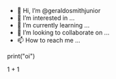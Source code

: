 - 👋 Hi, I’m @geraldosmithjunior
- 👀 I’m interested in ...
- 🌱 I’m currently learning ...
- 💞️ I’m looking to collaborate on ...
- 📫 How to reach me ...

<!---
geraldosmithjunior/geraldosmithjunior is a ✨ special ✨ repository because its `README.md` (this file) appears on your GitHub profile.
You can click the Preview link to take a look at your changes.
--->print("oi")
1 + 1


